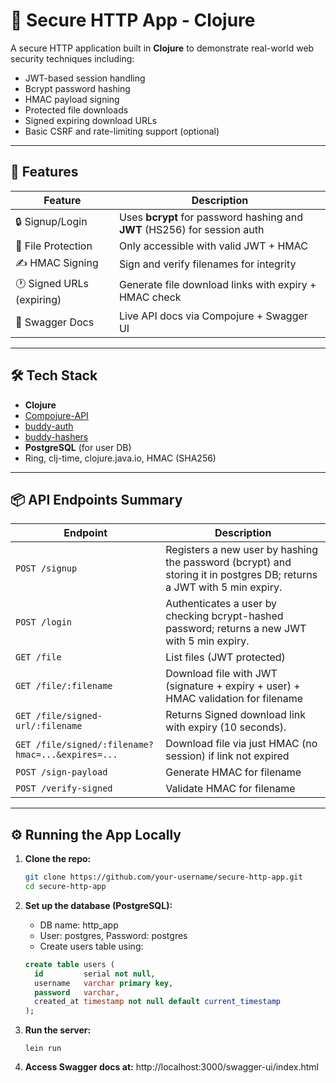 # 🔐 Secure HTTP App - Clojure

A secure HTTP application built in **Clojure** to demonstrate real-world web security techniques including:

- JWT-based session handling
- Bcrypt password hashing
- HMAC payload signing
- Protected file downloads
- Signed expiring download URLs
- Basic CSRF and rate-limiting support (optional)

---

## 🚀 Features

| Feature                        | Description                                                                 |
|-------------------------------|-----------------------------------------------------------------------------|
| 🔒 Signup/Login               | Uses **bcrypt** for password hashing and **JWT** (HS256) for session auth  |
| 📁 File Protection            | Only accessible with valid JWT + HMAC                                      |
| ✍️ HMAC Signing               | Sign and verify filenames for integrity                                    |
| 🕐 Signed URLs (expiring)     | Generate file download links with expiry + HMAC check                      |
| 📜 Swagger Docs               | Live API docs via Compojure + Swagger UI                                   |

---

## 🛠️ Tech Stack

- **Clojure**
- [Compojure-API](https://github.com/metosin/compojure-api)
- [buddy-auth](https://funcool.github.io/buddy-auth/latest/)
- [buddy-hashers](https://funcool.github.io/buddy-hashers/latest/)
- **PostgreSQL** (for user DB)
- Ring, clj-time, clojure.java.io, HMAC (SHA256)

---

## 📦 API Endpoints Summary

| Endpoint                       | Description                                                                                                           |
|-------------------------------|------------------------------------------------------------------------------------------------------------------------|
| `POST /signup`                | Registers a new user by hashing the password (bcrypt) and storing it in postgres DB; returns a JWT with 5 min expiry.  |
| `POST /login`                 | Authenticates a user by checking bcrypt-hashed password; returns a new JWT with 5 min expiry.                          |
| `GET /file`                   | List files (JWT protected)                                                                                             |
| `GET /file/:filename`         | Download file with JWT (signature + expiry + user) + HMAC validation for filename                                      |
| `GET /file/signed-url/:filename` | Returns Signed download link with expiry (10 seconds).                                                              |
| `GET /file/signed/:filename?hmac=...&expires=...`  | Download file via just HMAC (no session) if link not expired                                      |
| `POST /sign-payload`          | Generate HMAC for filename                                                                                             |
| `POST /verify-signed`         | Validate HMAC for filename                                                                                             |

---

## ⚙️ Running the App Locally

1. **Clone the repo:**
   ```bash
   git clone https://github.com/your-username/secure-http-app.git
   cd secure-http-app
   ```
   
2. **Set up the database (PostgreSQL):**
    - DB name: http_app
    - User: postgres, Password: postgres
    - Create users table using:
    ```sql
    create table users (
      id         serial not null,
      username   varchar primary key,
      password   varchar,
      created_at timestamp not null default current_timestamp
    );
    ```
3. **Run the server:**
    ```
    lein run 
    ```

4. **Access Swagger docs at:**
   http://localhost:3000/swagger-ui/index.html

